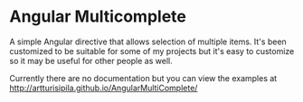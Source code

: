 Angular Multicomplete
================

A simple Angular directive that allows selection of multiple items. 
It's been customized to be suitable for some of my projects but it's easy to customize so it may be useful for other people as well.

Currently there are no documentation but you can view the examples at http://artturisipila.github.io/AngularMultiComplete/ 
